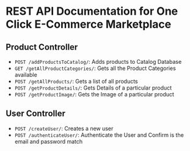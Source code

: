 # REST API Documentation for One Click E-Commerce Marketplace

## Product Controller

- `POST /addProductsToCatalog/`: Adds products to Catalog Database
- `GET /getAllProductCategories/`: Gets all the Product Categories available
- `POST /getAllProducts/`: Gets a list of all products
- `POST /getProductDetails/`: Gets Details of a particular product
- `POST /getProductImage/`: Gets the Image of a particular product

## User Controller

- `POST /createUser/`: Creates a new user
- `POST /authenticateUser/`: Authenticate the User and Confirm is the email and password match
